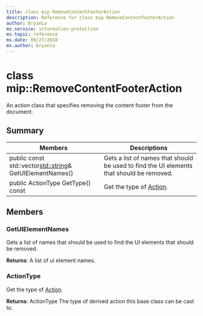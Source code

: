```yaml
---
title: class mip RemoveContentFooterAction 
description: Reference for class mip RemoveContentFooterAction 
author: BryanLa
ms.service: information-protection
ms.topic: reference
ms.date: 09/27/2018
ms.author: bryanla
---
```

# class mip::RemoveContentFooterAction 
An action class that specifies removing the content footer from the document.
  
## Summary
 Members                        | Descriptions                                
--------------------------------|---------------------------------------------
public const std::vector<std::string>& GetUIElementNames()  |  Gets a list of names that should be used to find the UI elements that should be removed.
 public ActionType GetType() const  |  Get the type of [Action](class_mip_action.md).
  
## Members
  
### GetUIElementNames
Gets a list of names that should be used to find the UI elements that should be removed.

  
**Returns**: A list of ui element names.
  
### ActionType
Get the type of [Action](class_mip_action.md).

  
**Returns**: ActionType The type of derived action this base class can be cast to.